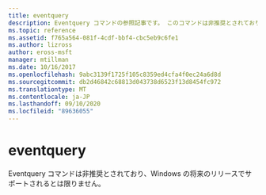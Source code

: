 ```yaml
---
title: eventquery
description: Eventquery コマンドの参照記事です。 このコマンドは非推奨とされており、Windows の将来のリリースでサポートされるとは限りません。
ms.topic: reference
ms.assetid: f765a564-081f-4cdf-bbf4-cbc5eb9c6fe1
ms.author: lizross
author: eross-msft
manager: mtillman
ms.date: 10/16/2017
ms.openlocfilehash: 9abc3139f1725f105c8359ed4cfa4f0ec24a6d8d
ms.sourcegitcommit: db2d46842c68813d043738d6523f13d8454fc972
ms.translationtype: MT
ms.contentlocale: ja-JP
ms.lasthandoff: 09/10/2020
ms.locfileid: "89636055"
---
```

# <a name="eventquery"></a>eventquery

Eventquery コマンドは非推奨とされており、Windows の将来のリリースでサポートされるとは限りません。
